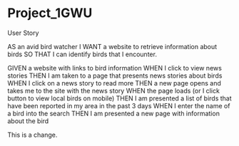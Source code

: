 # Project_1GWU

User Story

AS an avid bird watcher 
I WANT a website to retrieve information about birds
SO THAT I can identify birds that I encounter.

GIVEN a website with links to bird information
WHEN I click to view news stories
THEN I am taken to a page that presents news stories about birds
WHEN I click on a news story to read more
THEN a new page opens and takes me to the site with the news story
WHEN the page loads (or I click button to view local birds on mobile)
THEN I am presented a list of birds that have been reported in my area in the past 3 days
WHEN I enter the name of a bird into the search
THEN I am presented a new page with information about the bird

This is a change.
